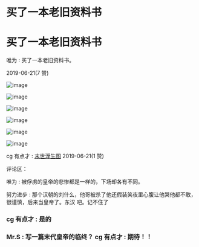 # 买了一本老旧资料书

# 买了一本老旧资料书

唯为 : 买了一本老旧资料书。

2019-06-21(7 赞)

![image](img/Image_098.png)

![image](img/Image_099.png)

![image](img/Image_100.png)

![image](img/Image_101.png)

![image](img/Image_102.png)

![image](img/Image_103.png)

cg 有点才 : [末世浮生图](https://mp.weixin.qq.com/s?__biz=MzAxNzg4MDMzMg%3D%3D&mid=2247484944&idx=1&sn=e11de28bbad88923fb690234b894900f&chksm=9bdf8273aca80b65fa13f91474680c3ce6f7392bc49413f2bd1ef0830a61039079955a164c6e&xtrack=1&scene=90&subscene=93&sessionid=1561091179&clicktime=1561091336&ascene=56&devicetype=android-22&version=27000481&nettype=cmnet&abtest_cookie=BQABAAoACwASABMAFQAGACOXHgBWmR4AxpkeANyZHgD3mR4AC5oeAAAA&lang=zh_CN&pass_ticket=VcfwsCqrEbCQ9FT8tnSqD2SHZ%252BasL6Ut6qlj4DaYCFuGl5cQ7gcv6RqmDUSAq39x&wx_header=1) 2019-06-21(1 赞)

评论区：

唯为 : 被俘虏的皇帝的悲惨都是一样的，下场却各有不同。

努力进步 : 那个汉朝的刘什么，他哥被杀了他还假装笑夜里心腹让他哭他都不敢，很谨慎，后来当皇帝了。东汉 吧。记不住了

### cg 有点才 : 是的

### Mr.S : 写一篇末代皇帝的临终？ cg 有点才 : 期待！！